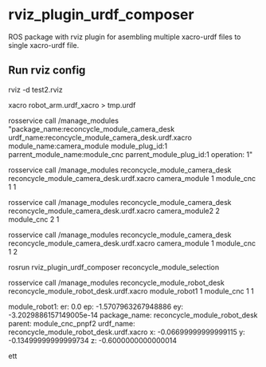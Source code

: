 # rviz_plugin_urdf_composer
ROS package with rviz plugin for asembling multiple xacro-urdf files to single xacro-urdf file.

 ## Run rviz config
 
 rviz -d test2.rviz


xacro robot_arm.urdf_xacro > tmp.urdf


 rosservice call /manage_modules "package_name:reconcycle_module_camera_desk urdf_name:reconcycle_module_camera_desk.urdf.xacro module_name:camera_module module_plug_id:1 parrent_module_name:module_cnc parrent_module_plug_id:1 operation: 1"


 rosservice call /manage_modules reconcycle_module_camera_desk reconcycle_module_camera_desk.urdf.xacro camera_module 1 module_cnc 1 1

  rosservice call /manage_modules reconcycle_module_camera_desk reconcycle_module_camera_desk.urdf.xacro camera_module2 2 module_cnc 2 1

 rosservice call /manage_modules reconcycle_module_camera_desk reconcycle_module_camera_desk.urdf.xacro camera_module 1 module_cnc 1 2

 rosrun rviz_plugin_urdf_composer reconcycle_module_selection

rosservice call /manage_modules reconcycle_module_robot_desk reconcycle_module_robot_desk.urdf.xacro module_robot1 1 module_cnc 1 1


module_robot1:
    er: 0.0
    ep: -1.5707963267948886
    ey: -3.2029886157149005e-14
    package_name: reconcycle_module_robot_desk
    parent: module_cnc_pnpf2
    urdf_name: reconcycle_module_robot_desk.urdf.xacro
    x: -0.06699999999999115
    y: -0.13499999999999734
    z: -0.6000000000000014


ett
